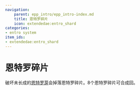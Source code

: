 ```yaml
---
navigation:
    parent: epp_intro/epp_intro-index.md
    title: 恩特罗碎片
    icon: extendedae:entro_shard
categories:
- entro system
item_ids:
- extendedae:entro_shard
---
```


# 恩特罗碎片

<Row>
<ItemImage id="extendedae:entro_shard" scale="4"></ItemImage>
</Row>

破坏未长成的[恩特罗芽](entro_budding.md)会掉落恩特罗碎片。8个恩特罗碎片可合成回<ItemLink id="extendedae:entro_crystal" />。
